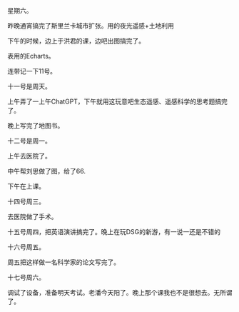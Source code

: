 星期六。

昨晚通宵搞完了斯里兰卡城市扩张。用的夜光遥感+土地利用

下午的时候，边上于洪君的课，边吧出图搞完了。

表用的Echarts。

连带记一下11号。



十一号是周天。

上午弄了一上午ChatGPT，下午就用这玩意吧生态遥感、遥感科学的思考题搞完了。

晚上写完了地图书。



十二号是周一。

上午去医院了。

中午帮刘思做了图，给了66.

下午在上课。



十四号周三。

去医院做了手术。

十五号周四，把英语演讲搞完了。晚上在玩DSG的新游，有一说一还是不错的



十六号周五。

周五把这样做一名科学家的论文写完了。



十七号周六。

调试了设备，准备明天考试。老潘今天阳了。晚上那个课我也不是很想去。无所谓了。

